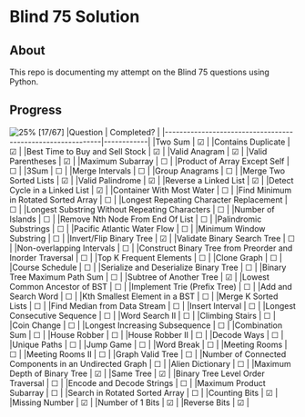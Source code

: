 # Blind 75 Solution

## About
This repo is documenting my attempt on the Blind 75 questions using Python.

## Progress
![25%](https://progress-bar.dev/25) [17/67]
|Question                                                    | Completed? |
|------------------------------------------------------------|------------|
|Two Sum	                                                   | &#9745;    |
|Contains Duplicate                                          | &#9745;    |
|Best Time to Buy and Sell Stock	                           | &#9745;    |
|Valid Anagram                                               | &#9745;    |
|Valid Parentheses                                           | &#9745;    |
|Maximum Subarray	                                           | &#9744;    |
|Product of Array Except Self                                | &#9744;    |
|3Sum	                                                       | &#9744;    |
|Merge Intervals                                             | &#9744;    |
|Group Anagrams                                              | &#9744;    |
|Merge Two Sorted Lists                                      | &#9745;    |
|Valid Palindrome                                            | &#9745;    |
|Reverse a Linked List	                                     | &#9745;    |
|Detect Cycle in a Linked List	                             | &#9745;    |
|Container With Most Water	                                 | &#9744;    |
|Find Minimum in Rotated Sorted Array	                       | &#9744;    |
|Longest Repeating Character Replacement	                   | &#9744;    |
|Longest Substring Without Repeating Characters	             | &#9744;    |
|Number of Islands	                                         | &#9744;    |
|Remove Nth Node From End Of List	                           | &#9744;    |
|Palindromic Substrings	                                     | &#9744;    |
|Pacific Atlantic Water Flow                                 | &#9744;    |
|Minimum Window Substring                                    | &#9744;    |
|Invert/Flip Binary Tree	                                   | &#9745;    |
|Validate Binary Search Tree	                               | &#9744;    |
|Non-overlapping Intervals	                                 | &#9744;    |
|Construct Binary Tree from Preorder and Inorder Traversal   | &#9744;    |
|Top K Frequent Elements	                                   | &#9744;    |
|Clone Graph	                                               | &#9744;    |
|Course Schedule	                                           | &#9744;    |
|Serialize and Deserialize Binary Tree                       | &#9744;    |
|Binary Tree Maximum Path Sum                                | &#9744;    |
|Subtree of Another Tree	                                   | &#9745;    |
|Lowest Common Ancestor of BST	                             | &#9744;    |
|Implement Trie (Prefix Tree)	                               | &#9744;    |
|Add and Search Word	                                       | &#9744;    |
|Kth Smallest Element in a BST	                             | &#9744;    |
|Merge K Sorted Lists	                                       | &#9744;    |
|Find Median from Data Stream	                               | &#9744;    |
|Insert Interval	                                           | &#9744;    |
|Longest Consecutive Sequence	                               | &#9744;    |
|Word Search II                                              | &#9744;    |
|Climbing Stairs	                                           | &#9744;    |
|Coin Change	                                               | &#9744;    |
|Longest Increasing Subsequence	                             | &#9744;    |
|Combination Sum	                                           | &#9744;    |
|House Robber	                                               | &#9744;    |
|House Robber II	                                           | &#9744;    |
|Decode Ways	                                               | &#9744;    |
|Unique Paths                                                | &#9744;    |
|Jump Game                                                   | &#9744;    |
|Word Break                                                  | &#9744;    |
|Meeting Rooms	                                             | &#9744;    |
|Meeting Rooms II                                            | &#9744;    |
|Graph Valid Tree                                            | &#9744;    |
|Number of Connected Components in an Undirected Graph       | &#9744;    |
|Alien Dictionary                                            | &#9744;    |
|Maximum Depth of Binary Tree                                | &#9745;    |
|Same Tree	                                                 | &#9745;    |
|Binary Tree Level Order Traversal                           | &#9744;    |
|Encode and Decode Strings                                   | &#9744;    |
|Maximum Product Subarray                                    | &#9744;    |
|Search in Rotated Sorted Array                              | &#9744;    |
|Counting Bits                                               | &#9745;    |
|Missing Number                                              | &#9745;    |
|Number of 1 Bits                                            | &#9745;    |
|Reverse Bits                                                | &#9745;    |